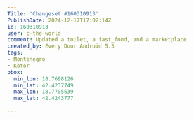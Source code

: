 ```yaml
---
Title: 'Changeset #160310913'
PublishDate: 2024-12-17T17:02:14Z
id: 160310913
user: c-the-world
comment: Updated a toilet, a fast_food, and a marketplace
created_by: Every Door Android 5.3
tags:
- Montenegro
- Kotor
bbox:
  min_lon: 18.7698126
  min_lat: 42.4237749
  max_lon: 18.7705639
  max_lat: 42.4243777

---
```

